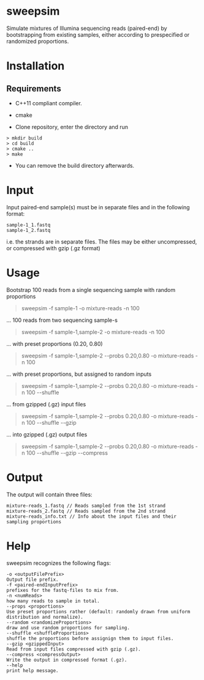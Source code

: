 # sweepsim
Simulate mixtures of Illumina sequencing reads (paired-end) by
bootstrapping from existing samples, either according to prespecified
or randomized proportions.

# Installation
## Requirements
- C++11 compliant compiler.
- cmake

- Clone repository, enter the directory and run
```
> mkdir build
> cd build
> cmake ..
> make
```
- You can remove the build directory afterwards.

# Input
Input paired-end sample(s) must be in separate files and in the
following format:
```
sample-1_1.fastq
sample-1_2.fastq
```
i.e. the strands are in separate files. The files may be either
uncompressed, or compressed with gzip (.gz format)

# Usage
Bootstrap 100 reads from a single sequencing sample with random proportions
> sweepsim -f sample-1 -o mixture-reads -n 100

... 100 reads from two sequencing sample-s
> sweepsim -f sample-1,sample-2 -o mixture-reads -n 100

... with preset proportions (0.20, 0.80)
> sweepsim -f sample-1,sample-2 --probs 0.20,0.80 -o mixture-reads -n 100

... with preset proportions, but assigned to random inputs
> sweepsim -f sample-1,sample-2 --probs 0.20,0.80 -o mixture-reads -n 100 --shuffle

... from gzipped (.gz) input files
> sweepsim -f sample-1,sample-2 --probs 0.20,0.80 -o mixture-reads -n 100 --shuffle --gzip

... into gzipped (.gz) output files
> sweepsim -f sample-1,sample-2 --probs 0.20,0.80 -o mixture-reads -n 100 --shuffle --gzip --compress

# Output
The output will contain three files:
```
mixture-reads_1.fastq // Reads sampled from the 1st strand
mixture-reads_2.fastq // Reads sampled from the 2nd strand
mixture-reads_info.txt // Info about the input files and their sampling proportions
```

# Help
sweepsim recognizes the following flags:

```
-o <outputFilePrefix>
Output file prefix.
-f <paired-endInputPrefix>
prefixes for the fastq-files to mix from.
-n <numReads>
how many reads to sample in total.
--props <proportions>
Use preset proportions rather (default: randomly drawn from uniform distribution and normalize).
--random <randomizeProportions>
draw and use random proportions for sampling.
--shuffle <shuffleProportions>
shuffle the proportions before assignign them to input files.
--gzip <gzippedInput>
Read from input files compressed with gzip (.gz).
--compress <compressOutput>
Write the output in compressed format (.gz).
--help
print help message.
```
